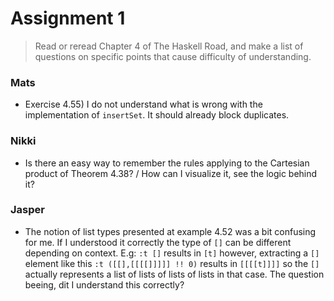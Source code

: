 # Assignment 1

> Read or reread Chapter 4 of The Haskell Road, and make a list of questions on specific points that cause difficulty of understanding.

### Mats

- Exercise 4.55) I do not understand what is wrong with the implementation of `insertSet`. It should already block duplicates.

### Nikki 

- Is there an easy way to remember the rules applying to the Cartesian product of Theorem 4.38? / How can I visualize it, see the logic behind it?

### Jasper

- The notion of list types presented at example 4.52 was a bit confusing for me. If I understood it correctly the type of `[]` can be different depending on context. E.g: `:t []` results in `[t]` however, extracting a `[]` element like this `:t ([[],[[[[]]]]] !! 0)` results in `[[[[t]]]]` so the `[]` actually represents a list of lists of lists of lists in that case. The question beeing, dit I understand this correctly?
